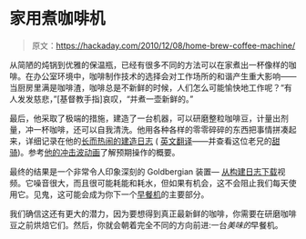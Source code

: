 # 家用煮咖啡机

> 原文：<https://hackaday.com/2010/12/08/home-brew-coffee-machine/>

从简陋的炖锅到优雅的保温瓶，已经有很多不同的方法可以在家煮出一杯像样的咖啡。在办公室环境中，咖啡制作技术的选择会对工作场所的和谐产生重大影响——当厨房里满是咖啡渣，咖啡总是不新鲜的时候，人们怎么可能愉快地工作呢？“有人发发慈悲，”[基督教手指]哀叹，“并煮一壶新鲜的。”

最后，他采取了极端的措施，建造了一台机器，可以研磨整粒咖啡豆，计量出剂量，冲一杯咖啡，还可以自我清洗。他用各种各样的零零碎碎的东西把事情拼凑起来，详细记录在他的[长而热闹的建造日志](http://www.fingers-welt.de/gallerie/eigen/maschine/kaffee2/kaffee2.htm) ( [英文翻译](http://translate.google.ca/translate?hl=en&sl=de&u=http://www.fingers-welt.de/gallerie/eigen/maschine/kaffee2/kaffee2.htm&ei=hcz_TP-OKYH48Aab0d3XBw&sa=X&oi=translate&ct=result&resnum=1&ved=0CB8Q7gEwAA&prev=/search%3Fq%3Dhttp://www.fingers-welt.de/gallerie/eigen/maschine/kaffee2/kaffee2.htm%26hl%3Den%26client%3Dfirefox-a%26hs%3Dr4j%26rls%3Dorg.mozilla:en-US:official%26prmd%3Div)——并查看这位老兄的[甜骑](http://translate.googleusercontent.com/translate_c?hl=en&sl=de&u=http://www.fingers-welt.de/gallerie/eigen/kunst/auto/auto.htm&prev=/search%3Fq%3Dhttp://www.fingers-welt.de/gallerie/eigen/maschine/kaffee2/kaffee2.htm%26hl%3Den%26client%3Dfirefox-a%26hs%3Dr4j%26rls%3Dorg.mozilla:en-US:official%26prmd%3Div&rurl=translate.google.ca&twu=1&usg=ALkJrhj0qEIwV3ZoPfQvY59_CaqBFBcrPQ))。参考[他的冲击波动画](http://www.finger.de-web.cc/kaffee2/erogazione.swf)了解预期操作的概要。

最终的结果是一个非常令人印象深刻的 Goldbergian 装置— [从构建日志下载](http://www.finger.de-web.cc/kaffee2/kaffee2.mpg)视频。它噪音很大，而且很可能耗能和耗水，但如果有机会，这不会阻止我们每天使用它。见鬼，这可能会成为你下一个[早餐机](http://hackaday.com/2009/09/28/the-incredible-breakfast-machine/)的主要部分。

我们确信这还有更大的潜力，因为要想得到真正最新鲜的咖啡，你需要在研磨咖啡豆之前烘焙它们。然后，你就会朝着完全不同的方向前进:一台*美味的*早餐机。
